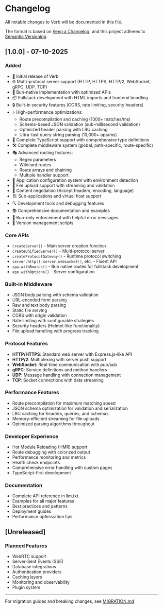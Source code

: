 # Changelog

All notable changes to Verb will be documented in this file.

The format is based on [Keep a Changelog](https://keepachangelog.com/en/1.0.0/),
and this project adheres to [Semantic Versioning](https://semver.org/spec/v2.0.0.html).

## [1.0.0] - 07-10-2025

### Added
- 🎉 Initial release of Verb
- 🌐 Multi-protocol server support (HTTP, HTTPS, HTTP/2, WebSocket, gRPC, UDP, TCP)
- 🎯 Bun-native implementation with optimized APIs
- 📦 Fullstack development with HTML imports and frontend bundling
- 🔒 Built-in security features (CORS, rate limiting, security headers)
- ⚡ High-performance optimizations:
  - Route precompilation and caching (1000+ matches/ms)
  - Schema-based JSON validation (sub-millisecond validation)
  - Optimized header parsing with LRU caching
  - Ultra-fast query string parsing (10,000+ ops/ms)
- 📝 Complete TypeScript support with comprehensive type definitions
- 🛠️ Complete middleware system (global, path-specific, route-specific)
- 🎭 Advanced routing features:
  - Regex parameters
  - Wildcard routes
  - Route arrays and chaining
  - Multiple handler support
- 🔧 Application configuration system with environment detection
- 📁 File upload support with streaming and validation
- 🧪 Content negotiation (Accept headers, encoding, language)
- 🏗️ Sub-applications and virtual host support
- 🔍 Development tools and debugging features
- 📚 Comprehensive documentation and examples
- 🚫 Bun-only enforcement with helpful error messages
- 🔄 Version management scripts

### Core APIs
- `createServer()` - Main server creation function
- `createUnifiedServer()` - Multi-protocol server
- `createProtocolGateway()` - Runtime protocol switching
- `server.http()`, `server.websocket()`, etc. - Fluent API
- `app.withRoutes()` - Bun native routes for fullstack development
- `app.withOptions()` - Server configuration

### Built-in Middleware
- JSON body parsing with schema validation
- URL-encoded form parsing
- Raw and text body parsing
- Static file serving
- CORS with origin validation
- Rate limiting with configurable strategies
- Security headers (Helmet-like functionality)
- File upload handling with progress tracking

### Protocol Features
- **HTTP/HTTPS**: Standard web server with Express.js-like API
- **HTTP/2**: Multiplexing with server push support
- **WebSocket**: Real-time communication with pub/sub
- **gRPC**: Service definitions and method handlers
- **UDP**: Message handling with connection management
- **TCP**: Socket connections with data streaming

### Performance Features
- Route precompilation for maximum matching speed
- JSON schema optimization for validation and serialization
- LRU caching for headers, queries, and schemas
- Memory-efficient streaming for file uploads
- Optimized parsing algorithms throughout

### Developer Experience
- Hot Module Reloading (HMR) support
- Route debugging with colorized output
- Performance monitoring and metrics
- Health check endpoints
- Comprehensive error handling with custom pages
- TypeScript-first development

### Documentation
- Complete API reference in llm.txt
- Examples for all major features
- Best practices and patterns
- Deployment guides
- Performance optimization tips

## [Unreleased]

### Planned Features
- WebRTC support
- Server-Sent Events (SSE)
- Database integrations
- Authentication providers
- Caching layers
- Monitoring and observability
- Plugin system

---

For migration guides and breaking changes, see [MIGRATION.md](MIGRATION.md)